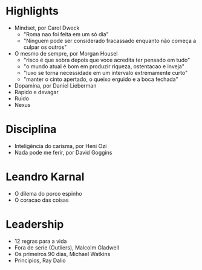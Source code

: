 # Highlights
- Mindset, por Carol Dweck
  - "Roma nao foi feita em um só dia"
  - "Ninguem pode ser considerado fracassado enquanto não começa a culpar os outros"
- O mesmo de sempre, por Morgan Housel
  - "risco é que sobra depois que voce acredita ter pensado em tudo"
  - "o mundo atual é bom em produzir riqueza, ostentacao e inveja"
  - "luxo se torna necessidade em um intervalo extremamente curto"
  - "manter o cinto apertado, o queixo erguido e a boca fechada"
- Dopamina, por Daniel Lieberman 
- Rapido e devagar
- Ruido
- Nexus

# Disciplina  
- Inteligência do carisma, por Heni Ozi
- Nada pode me ferir, por David Goggins

# Leandro Karnal
- O dilema do porco espinho
- O coracao das coisas

# Leadership
- 12 regras para a vida
- Fora de serie (Outliers), Malcolm Gladwell
- Os primeiros 90 dias, Michael Watkins
- Principios, Ray Dalio
